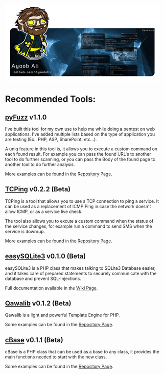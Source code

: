 ![Banner](banner-avatar-tr.png)

# Recommended Tools:

## [pyFuzz](https://github.com/AyoobAli/pyfuzz) v1.1.0

I've built this tool for my own use to help me while doing a pentest on web applications. I've added multiple lists based on the type of application you are testing (Ex.: PHP, ASP, SharePoint, etc...).

A uniq feature in this tool is, it allows you to execute a custom command on each found result. For example you can pass the found URL's to another tool to do further scanning, or you can pass the Body of the found page to another tool to do further analysis.

More examples can be found in the [Repository Page](https://github.com/AyoobAli/pyfuzz#usage).


## [TCPing](https://github.com/AyoobAli/TCPing) v0.2.2 (Beta)

TCPing is a tool that allows you to use a TCP connection to ping a service. It can be used as a replacement of ICMP Ping in case the network doesn't allow ICMP, or as a service live check.

The tool also allows you to excute a custom command when the status of the service changes, for example run a command to send SMS when the service is down/up.

More examples can be found in the [Repository Page](https://github.com/AyoobAli/TCPing#usage).


## [easySQLite3](https://github.com/AyoobAli/easySQLite3) v0.1.0 (Beta)

easySQLite3 is a PHP class that makes talking to SQLite3 Database easier, and it takes care of prepared statements to securely communicate with the database and prevent SQL-Injections.

Full documentation available in the [Wiki Page](https://github.com/AyoobAli/easySQLite3/wiki).


## [Qawalib](https://github.com/AyoobAli/Qawalib) v0.1.2 (Beta)

Qawalib is a light and powerful Template Engine for PHP.

Some examples can be found in the [Repository Page](https://github.com/AyoobAli/Qawalib#example).


## [cBase](https://github.com/AyoobAli/cBase) v0.1.1 (Beta)

cBase is a PHP class that can be used as a base to any class, it provides the main functions needed to start with the new class.

Some examples can be found in the [Repository Page](https://github.com/AyoobAli/cBase#example).

